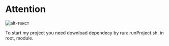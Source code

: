 # Attention
![alt-текст](https://toppng.com/uploads/preview/attention-transparent-attention-please-11563313140l1zyfyzhx9.png "Текст заголовка логотипа 1")

To start my project you need download dependecy by run: runProject.sh. in root, module.



